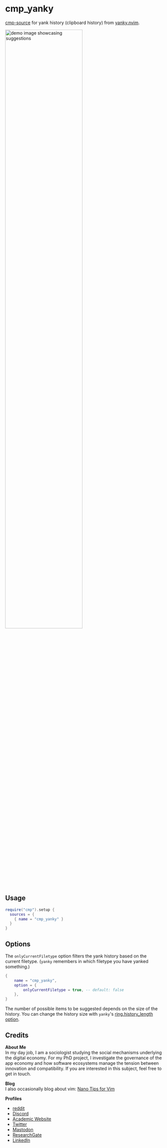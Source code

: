 <!-- LTeX: enabled=false -->
# cmp_yanky
<!-- LTeX: enabled=true -->
<!-- TODO uncomment shields when available in dotfyle.com 
<a href="https://dotfyle.com/plugins/chrisgrieser/cmp_yanky">
<img src="https://dotfyle.com/plugins/chrisgrieser/cmp_yanky/shield" /></a>
-->

[cmp-source](https://github.com/hrsh7th/nvim-cmp) for yank history (clipboard
history) from [yanky.nvim](https://github.com/gbprod/yanky.nvim).

<img src="https://github.com/chrisgrieser/cmp_yanky/assets/73286100/9bc6ae22-6483-4972-838a-8bc1ccc4c138" alt="demo image showcasing suggestions" width=70%>

## Usage

```lua
require("cmp").setup {
  sources = {
    { name = "cmp_yanky" }
  }
}
```

## Options

The `onlyCurrentFiletype` option filters the yank history based on the current
filetype. (`yanky` remembers in which filetype you have yanked something.)

```lua
{
	name = "cmp_yanky",
	option = {
		onlyCurrentFiletype = true, -- default: false
	},
}
```

The number of possible items to be suggested depends on the size of the
history. You can change the history size with `yanky`'s [ring.history_length
option](https://github.com/gbprod/yanky.nvim#ringhistory_length).

## Credits
<!-- vale Google.FirstPerson = NO -->
__About Me__  
In my day job, I am a sociologist studying the social mechanisms underlying the
digital economy. For my PhD project, I investigate the governance of the app
economy and how software ecosystems manage the tension between innovation and
compatibility. If you are interested in this subject, feel free to get in touch.

__Blog__  
I also occasionally blog about vim: [Nano Tips for Vim](https://nanotipsforvim.prose.sh)

__Profiles__  
- [reddit](https://www.reddit.com/user/pseudometapseudo)
- [Discord](https://discordapp.com/users/462774483044794368/)
- [Academic Website](https://chris-grieser.de/)
- [Twitter](https://twitter.com/pseudo_meta)
- [Mastodon](https://pkm.social/@pseudometa)
- [ResearchGate](https://www.researchgate.net/profile/Christopher-Grieser)
- [LinkedIn](https://www.linkedin.com/in/christopher-grieser-ba693b17a/)
